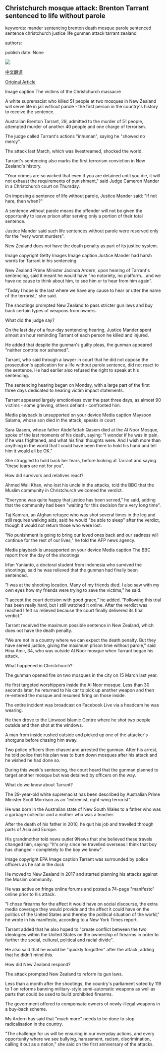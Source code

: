 ## Christchurch mosque attack: Brenton Tarrant sentenced to life without parole

keywords: mander sentencing brenton death mosque parole sentenced sentence christchurch justice life gunman attack tarrant zealand

authors: 

publish date: None

![](https://ichef.bbci.co.uk/news/1024/branded_news/E01D/production/_114137375_5aedfe51-7284-4d07-a718-43c0494b098a.jpg)

[中文翻译](Christchurch%20mosque%20attack%3A%20Brenton%20Tarrant%20sentenced%20to%20life%20without%20parole_zh.md)

[Original Article](https://www.bbc.com/news/world-asia-53919624)

Image caption The victims of the Christchurch massacre

A white supremacist who killed 51 people at two mosques in New Zealand will serve life in jail without parole - the first person in the country's history to receive the sentence.

Australian Brenton Tarrant, 29, admitted to the murder of 51 people, attempted murder of another 40 people and one charge of terrorism.

The judge called Tarrant's actions "inhuman", saying he "showed no mercy".

The attack last March, which was livestreamed, shocked the world.

Tarrant's sentencing also marks the first terrorism conviction in New Zealand's history.

"Your crimes are so wicked that even if you are detained until you die, it will not exhaust the requirements of punishment," said Judge Cameron Mander in a Christchurch court on Thursday.

On imposing a sentence of life without parole, Justice Mander said: "If not here, then when?"

A sentence without parole means the offender will not be given the opportunity to leave prison after serving only a portion of their total sentence.

Justice Mander said such life sentences without parole were reserved only for the "very worst murders".

New Zealand does not have the death penalty as part of its justice system.

Image copyright Getty Images Image caption Justice Mander had harsh words for Tarrant in his sentencing

New Zealand Prime Minister Jacinda Ardern, upon hearing of Tarrant's sentencing, said it meant he would have "no notoriety, no platform... and we have no cause to think about him, to see him or to hear from him again".

"Today I hope is the last where we have any cause to hear or utter the name of the terrorist," she said.

The shootings prompted New Zealand to pass stricter gun laws and buy back certain types of weapons from owners.

What did the judge say?

On the last day of a four-day sentencing hearing, Justice Mander spent almost an hour reminding Tarrant of each person he killed and injured.

He added that despite the gunman's guilty pleas, the gunman appeared "neither contrite nor ashamed".

Tarrant, who said through a lawyer in court that he did not oppose the prosecution's application for a life without parole sentence, did not react to the sentence. He had earlier also refused the right to speak at his sentencing.

The sentencing hearing began on Monday, with a large part of the first three days dedicated to hearing victim impact statements.

Tarrant appeared largely emotionless over the past three days, as almost 90 victims - some grieving, others defiant - confronted him.

Media playback is unsupported on your device Media caption Maysoon Salama, whose son died in the attack, speaks in court

Sara Qasem, whose father Abdelfattah Qasem died at the Al Noor Mosque, spoke of the last moments of his death, saying: "I wonder if he was in pain, if he was frightened, and what his final thoughts were. And I wish more than anything in the world that I could have been there to hold his hand and tell him it would all be OK."

She struggled to hold back her tears, before looking at Tarrant and saying "these tears are not for you".

How did survivors and relatives react?

Ahmed Wali Khan, who lost his uncle in the attacks, told the BBC that the Muslim community in Christchurch welcomed the verdict.

"Everyone was quite happy that justice has been served," he said, adding that the community had been "waiting for this decision for a very long time".

Taj Kamran, an Afghan refugee who was shot several times in the leg and still requires walking aids, said he would "be able to sleep" after the verdict, though it would not return those who were lost.

"No punishment is going to bring our loved ones back and our sadness will continue for the rest of our lives," he told the AFP news agency.

Media playback is unsupported on your device Media caption The BBC report from the day of the shootings

Irfan Yunianto, a doctoral student from Indonesia who survived the shootings, said he was relieved that the gunman had finally been sentenced.

"I was at the shooting location. Many of my friends died. I also saw with my own eyes how my friends were trying to save the victims," he said.

"I accept the court decision with good grace," he added. "Following this trial has been really hard, but I still watched it online. After the verdict was reached I felt so relieved because the court finally delivered its final verdict."

Tarrant received the maximum possible sentence in New Zealand, which does not have the death penalty.

"We are not in a country where we can expect the death penalty. But they have served justice, giving the maximum prison time without parole," said Hina Amir, 34, who was outside Al Noor mosque when Tarrant began his attack.

What happened in Christchurch?

The gunman opened fire on two mosques in the city on 15 March last year.

He first targeted worshippers inside the Al Noor mosque. Less than 30 seconds later, he returned to his car to pick up another weapon and then re-entered the mosque and resumed firing on those inside.

The entire incident was broadcast on Facebook Live via a headcam he was wearing.

He then drove to the Linwood Islamic Centre where he shot two people outside and then shot at the windows.

A man from inside rushed outside and picked up one of the attacker's shotguns before chasing him away.

Two police officers then chased and arrested the gunman. After his arrest, he told police that his plan was to burn down mosques after his attack and he wished he had done so.

During this week's sentencing, the court heard that the gunman planned to target another mosque but was detained by officers on the way.

What do we know about Tarrant?

The 29-year-old white supremacist has been described by Australian Prime Minister Scott Morrison as an "extremist, right-wing terrorist".

He was born in the Australian state of New South Wales to a father who was a garbage collector and a mother who was a teacher.

After the death of his father in 2010, he quit his job and travelled through parts of Asia and Europe.

His grandmother told news outlet 9News that she believed these travels changed him, saying: "It's only since he travelled overseas I think that boy has changed - completely to the boy we knew".

Image copyright EPA Image caption Tarrant was surrounded by police officers as he sat in the dock

He moved to New Zealand in 2017 and started planning his attacks against the Muslim community.

He was active on fringe online forums and posted a 74-page "manifesto" online prior to his attack.

"I chose firearms for the affect it would have on social discourse, the extra media coverage they would provide and the affect it could have on the politics of the United States and thereby the political situation of the world," he wrote in his manifesto, according to a New York Times report.

Tarrant added that he also hoped to "create conflict between the two ideologies within the United States on the ownership of firearms in order to further the social, cultural, political and racial divide".

He also said that he would be "quickly forgotten" after the attack, adding that he didn't mind this.

How did New Zealand respond?

The attack prompted New Zealand to reform its gun laws.

Less than a month after the shootings, the country's parliament voted by 119 to 1 on reforms banning military-style semi-automatic weapons as well as parts that could be used to build prohibited firearms.

The government offered to compensate owners of newly-illegal weapons in a buy-back scheme.

Ms Ardern has said that "much more" needs to be done to stop radicalisation in the country.

"The challenge for us will be ensuring in our everyday actions, and every opportunity where we see bullying, harassment, racism, discrimination, calling it out as a nation," she said on the first anniversary of the attacks.